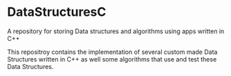 # DataStructuresC
A repository for storing Data structures and algorithms using apps written in C++

This repositroy contains the implementation of several custom made Data Structures written in C++ as well some algorithms that use and
test these Data Structures.
